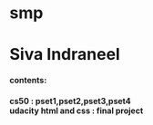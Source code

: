 # smp
<h1>Siva Indraneel</h1>
<h4>contents:<h4>
cs50 : pset1,pset2,pset3,pset4<br/>
udacity html and css : final project
